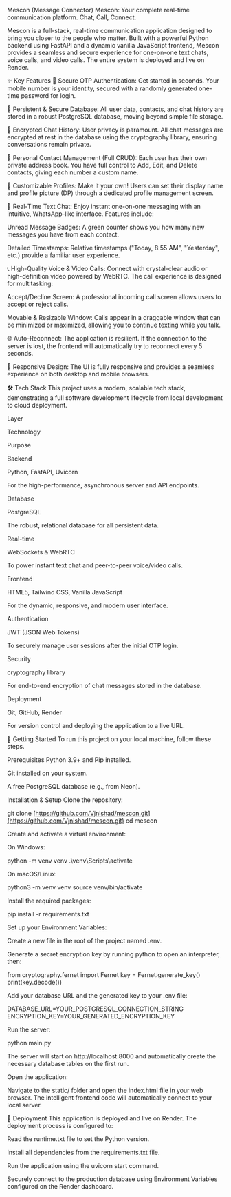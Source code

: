 Mescon (Message Connector)
Mescon: Your complete real-time communication platform. Chat, Call, Connect.

Mescon is a full-stack, real-time communication application designed to bring you closer to the people who matter. Built with a powerful Python backend using FastAPI and a dynamic vanilla JavaScript frontend, Mescon provides a seamless and secure experience for one-on-one text chats, voice calls, and video calls. The entire system is deployed and live on Render.

✨ Key Features
🔐 Secure OTP Authentication: Get started in seconds. Your mobile number is your identity, secured with a randomly generated one-time password for login.

💾 Persistent & Secure Database: All user data, contacts, and chat history are stored in a robust PostgreSQL database, moving beyond simple file storage.

🤫 Encrypted Chat History: User privacy is paramount. All chat messages are encrypted at rest in the database using the cryptography library, ensuring conversations remain private.

👥 Personal Contact Management (Full CRUD): Each user has their own private address book. You have full control to Add, Edit, and Delete contacts, giving each number a custom name.

👤 Customizable Profiles: Make it your own! Users can set their display name and profile picture (DP) through a dedicated profile management screen.

💬 Real-Time Text Chat: Enjoy instant one-on-one messaging with an intuitive, WhatsApp-like interface. Features include:

Unread Message Badges: A green counter shows you how many new messages you have from each contact.

Detailed Timestamps: Relative timestamps ("Today, 8:55 AM", "Yesterday", etc.) provide a familiar user experience.

📞 High-Quality Voice & Video Calls: Connect with crystal-clear audio or high-definition video powered by WebRTC. The call experience is designed for multitasking:

Accept/Decline Screen: A professional incoming call screen allows users to accept or reject calls.

Movable & Resizable Window: Calls appear in a draggable window that can be minimized or maximized, allowing you to continue texting while you talk.

🌐 Auto-Reconnect: The application is resilient. If the connection to the server is lost, the frontend will automatically try to reconnect every 5 seconds.

📱 Responsive Design: The UI is fully responsive and provides a seamless experience on both desktop and mobile browsers.

🛠️ Tech Stack
This project uses a modern, scalable tech stack, demonstrating a full software development lifecycle from local development to cloud deployment.

Layer

Technology

Purpose

Backend

Python, FastAPI, Uvicorn

For the high-performance, asynchronous server and API endpoints.

Database

PostgreSQL

The robust, relational database for all persistent data.

Real-time

WebSockets & WebRTC

To power instant text chat and peer-to-peer voice/video calls.

Frontend

HTML5, Tailwind CSS, Vanilla JavaScript

For the dynamic, responsive, and modern user interface.

Authentication

JWT (JSON Web Tokens)

To securely manage user sessions after the initial OTP login.

Security

cryptography library

For end-to-end encryption of chat messages stored in the database.

Deployment

Git, GitHub, Render

For version control and deploying the application to a live URL.

🚀 Getting Started
To run this project on your local machine, follow these steps.

Prerequisites
Python 3.9+ and Pip installed.

Git installed on your system.

A free PostgreSQL database (e.g., from Neon).

Installation & Setup
Clone the repository:

git clone [https://github.com/Vjnishad/mescon.git](https://github.com/Vjnishad/mescon.git)
cd mescon

Create and activate a virtual environment:

On Windows:

python -m venv venv
.\venv\Scripts\activate

On macOS/Linux:

python3 -m venv venv
source venv/bin/activate

Install the required packages:

pip install -r requirements.txt

Set up your Environment Variables:

Create a new file in the root of the project named .env.

Generate a secret encryption key by running python to open an interpreter, then:

from cryptography.fernet import Fernet
key = Fernet.generate_key()
print(key.decode())

Add your database URL and the generated key to your .env file:

DATABASE_URL=YOUR_POSTGRESQL_CONNECTION_STRING
ENCRYPTION_KEY=YOUR_GENERATED_ENCRYPTION_KEY

Run the server:

python main.py

The server will start on http://localhost:8000 and automatically create the necessary database tables on the first run.

Open the application:

Navigate to the static/ folder and open the index.html file in your web browser. The intelligent frontend code will automatically connect to your local server.

🚀 Deployment
This application is deployed and live on Render. The deployment process is configured to:

Read the runtime.txt file to set the Python version.

Install all dependencies from the requirements.txt file.

Run the application using the uvicorn start command.

Securely connect to the production database using Environment Variables configured on the Render dashboard.